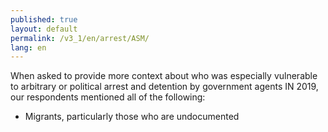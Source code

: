 ```yaml
---
published: true
layout: default
permalink: /v3_1/en/arrest/ASM/
lang: en
---
```

When asked to provide more context about who was especially vulnerable to arbitrary or political arrest and detention by government agents IN 2019, our respondents mentioned all of the following:

-	Migrants, particularly those who are undocumented

